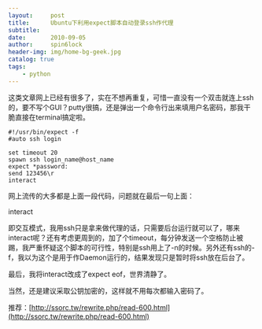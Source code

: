 ```yaml
---
layout:     post
title:      Ubuntu下利用expect脚本自动登录ssh作代理
subtitle:   
date:       2010-09-05
author:     spin6lock
header-img: img/home-bg-geek.jpg
catalog: true
tags:
    - python
---
```

这类文章网上已经有很多了，实在不想再重复，可惜一直没有一个双击就连上ssh的，要不写个GUI？putty很搞，还是弹出一个命令行出来填用户名密码，那我干脆直接在terminal搞定啦。

```
#!/usr/bin/expect -f   
#auto ssh login    
  
set timeout 20   
spawn ssh login_name@host_name   
expect *password:    
send 123456\r    
interact  

```

网上流传的大多都是上面一段代码，问题就在最后一句上面：

interact

即交互模式，我用ssh只是拿来做代理的话，只需要后台运行就可以了，哪来interact呢？还有考虑更周到的，加了个timeout，每分钟发送一个空格防止被踢，我严重怀疑这个脚本的可行性，特别是ssh用上了-n的时候。另外还有ssh的-f，我以为这个是用于作Daemon运行的，结果发现只是暂时将ssh放在后台了。

最后，我将interact改成了expect eof，世界清静了。

当然，还是建议采取公钥加密的，这样就不用每次都输入密码了。

推荐：[http://ssorc.tw/rewrite.php/read-600.html](http://ssorc.tw/rewrite.php/read-600.html)
